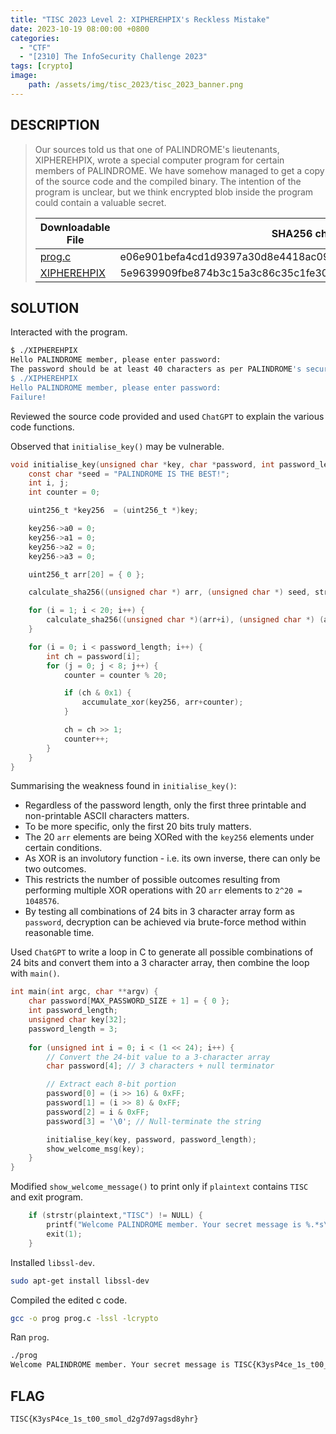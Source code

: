 ```yaml
---
title: "TISC 2023 Level 2: XIPHEREHPIX's Reckless Mistake"
date: 2023-10-19 08:00:00 +0800
categories:
  - "CTF"
  - "[2310] The InfoSecurity Challenge 2023"
tags: [crypto]
image:
    path: /assets/img/tisc_2023/tisc_2023_banner.png
---
```

## DESCRIPTION
>Our sources told us that one of PALINDROME's lieutenants, XIPHEREHPIX, wrote a special computer program for certain members of PALINDROME. We have somehow managed to get a copy of the source code and the compiled binary. The intention of the program is unclear, but we think encrypted blob inside the program could contain a valuable secret.
>
>| Downloadable File | SHA256 checksum |
>| --- | --- |
>| [prog.c](/assets/img/tisc_2023/level_2/prog.c) | e06e901befa4cd1d9397a30d8e4418ac096539000057f92624e3d38d808a7ced |
>| [XIPHEREHPIX](/assets/img/tisc_2023/level_2/XIPHEREHPIX) | 5e9639909fbe874b3c15a3c86c35c1fe3007c203e369b95a19677e78e4ad8284 |

## SOLUTION

Interacted with the program.

```bash
$ ./XIPHEREHPIX
Hello PALINDROME member, please enter password:
The password should be at least 40 characters as per PALINDROME's security policy.
$ ./XIPHEREHPIX
Hello PALINDROME member, please enter password:
Failure!
```
Reviewed the source code provided and used `ChatGPT` to explain the various code functions.

Observed that `initialise_key()` may be vulnerable.

```c
void initialise_key(unsigned char *key, char *password, int password_length) {
    const char *seed = "PALINDROME IS THE BEST!";
    int i, j;
    int counter = 0;

    uint256_t *key256  = (uint256_t *)key;

    key256->a0 = 0;
    key256->a1 = 0;
    key256->a2 = 0;
    key256->a3 = 0;

    uint256_t arr[20] = { 0 };

    calculate_sha256((unsigned char *) arr, (unsigned char *) seed, strlen(seed));

    for (i = 1; i < 20; i++) {
        calculate_sha256((unsigned char *)(arr+i), (unsigned char *) (arr+i-1), 32);
    }

    for (i = 0; i < password_length; i++) {
        int ch = password[i];
        for (j = 0; j < 8; j++) {
            counter = counter % 20;

            if (ch & 0x1) {
                accumulate_xor(key256, arr+counter);
            }

            ch = ch >> 1;
            counter++;
        }
    }
}
```

Summarising the weakness found in `initialise_key()`:
- Regardless of the password length, only the first three printable and non-printable ASCII characters matters.
- To be more specific, only the first 20 bits truly matters.
- The 20 `arr` elements are being XORed with the `key256` elements under certain conditions.
- As XOR is an involutory function - i.e. its own inverse, there can only be two outcomes.
- This restricts the number of possible outcomes resulting from performing multiple XOR operations with 20 `arr` elements to `2^20 = 1048576`.
- By testing all combinations of 24 bits in 3 character array form as `password`, decryption can be achieved via brute-force method within reasonable time.

Used `ChatGPT` to write a loop in C to generate all possible combinations of 24 bits and convert them into a 3 character array, then combine the loop with `main()`.

```c
int main(int argc, char **argv) {
    char password[MAX_PASSWORD_SIZE + 1] = { 0 };
    int password_length;
    unsigned char key[32];
    password_length = 3;
    
    for (unsigned int i = 0; i < (1 << 24); i++) {
        // Convert the 24-bit value to a 3-character array
        char password[4]; // 3 characters + null terminator

        // Extract each 8-bit portion
        password[0] = (i >> 16) & 0xFF;
        password[1] = (i >> 8) & 0xFF;
        password[2] = i & 0xFF;
        password[3] = '\0'; // Null-terminate the string

        initialise_key(key, password, password_length);
        show_welcome_msg(key);
    }
}
```

Modified `show_welcome_message()` to print only if `plaintext` contains `TISC` and exit program.

```c
    if (strstr(plaintext,"TISC") != NULL) {
        printf("Welcome PALINDROME member. Your secret message is %.*s\n", plaintext_length, plaintext);
        exit(1);
    }
```

Installed `libssl-dev`.

```bash
sudo apt-get install libssl-dev
```

Compiled the edited c code.

```bash
gcc -o prog prog.c -lssl -lcrypto
```

Ran `prog`.

```bash
./prog                           
Welcome PALINDROME member. Your secret message is TISC{K3ysP4ce_1s_t00_smol_d2g7d97agsd8yhr}
```

## FLAG
`TISC{K3ysP4ce_1s_t00_smol_d2g7d97agsd8yhr}`